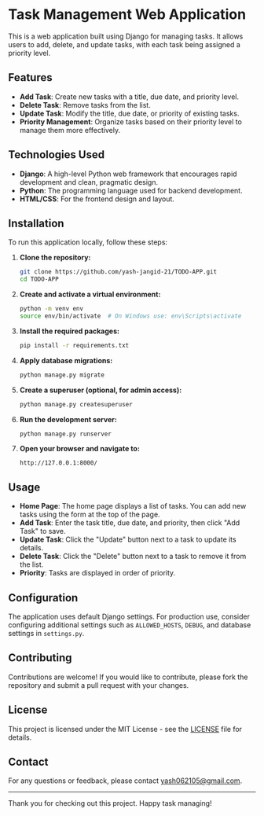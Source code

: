 # Task Management Web Application

This is a web application built using Django for managing tasks. It allows users to add, delete, and update tasks, with each task being assigned a priority level. 

## Features

- **Add Task**: Create new tasks with a title, due date, and priority level.
- **Delete Task**: Remove tasks from the list.
- **Update Task**: Modify the title, due date, or priority of existing tasks.
- **Priority Management**: Organize tasks based on their priority level to manage them more effectively.

## Technologies Used

- **Django**: A high-level Python web framework that encourages rapid development and clean, pragmatic design.
- **Python**: The programming language used for backend development.
- **HTML/CSS**: For the frontend design and layout.

## Installation

To run this application locally, follow these steps:

1. **Clone the repository:**

    ```bash
    git clone https://github.com/yash-jangid-21/TODO-APP.git
    cd TODO-APP
    ```

2. **Create and activate a virtual environment:**

    ```bash
    python -m venv env
    source env/bin/activate  # On Windows use: env\Scripts\activate
    ```

3. **Install the required packages:**

    ```bash
    pip install -r requirements.txt
    ```

4. **Apply database migrations:**

    ```bash
    python manage.py migrate
    ```

5. **Create a superuser (optional, for admin access):**

    ```bash
    python manage.py createsuperuser
    ```

6. **Run the development server:**

    ```bash
    python manage.py runserver
    ```

7. **Open your browser and navigate to:**

    ```
    http://127.0.0.1:8000/
    ```

## Usage

- **Home Page**: The home page displays a list of tasks. You can add new tasks using the form at the top of the page.
- **Add Task**: Enter the task title, due date, and priority, then click "Add Task" to save.
- **Update Task**: Click the "Update" button next to a task to update its details.
- **Delete Task**: Click the "Delete" button next to a task to remove it from the list.
- **Priority**: Tasks are displayed in order of priority.

## Configuration

The application uses default Django settings. For production use, consider configuring additional settings such as `ALLOWED_HOSTS`, `DEBUG`, and database settings in `settings.py`.

## Contributing

Contributions are welcome! If you would like to contribute, please fork the repository and submit a pull request with your changes.

## License

This project is licensed under the MIT License - see the [LICENSE](LICENSE) file for details.

## Contact

For any questions or feedback, please contact [yash062105@gmail.com](mailto:yash062105@gmail.com).

---

Thank you for checking out this project. Happy task managing!
